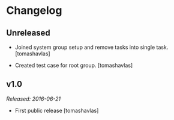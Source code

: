 Changelog
=========

Unreleased
----------

- Joined system group setup and remove tasks into single task.
  [tomashavlas]

- Created test case for root group.
  [tomashavlas]

v1.0
----

*Released: 2016-06-21*

- First public release
  [tomashavlas]
